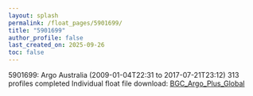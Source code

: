 ```yaml
---
layout: splash
permalink: /float_pages/5901699/
title: "5901699"
author_profile: false
last_created_on: 2025-09-26
toc: false
---
```

 
5901699: Argo Australia (2009-01-04T22:31 to 2017-07-21T23:12)
313 profiles completed
Individual float file download: [BGC_Argo_Plus_Global](https://ftp.soest.hawaii.edu/bgc_argo_plus/Individual_Floats/outliers_removed/5901699_Sprof_processed.nc)
